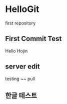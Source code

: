 # HelloGit
first repository 

## First Commit Test
Hello Hojin

## server edit
testing ~~ pull 

## 한글 테스트
